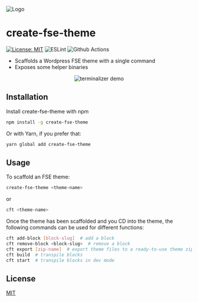 ![Logo](https://xylocone.files.wordpress.com/2022/08/create-fse-theme.png)

# create-fse-theme

[![License: MIT](https://img.shields.io/badge/License-MIT-blue.svg)](https://opensource.org/licenses/MIT)
![ESLint](https://img.shields.io/badge/eslint-3A33D1?style=for-the-badge&logo=eslint&logoColor=white)
![Github Actions](https://img.shields.io/badge/GitHub_Actions-2088FF?style=for-the-badge&logo=github-actions&logoColor=white)

- Scaffolds a Wordpress FSE theme with a single command
- Exposes some helper binaries

<p align="center">
    <img src="https://xylocone.files.wordpress.com/2022/08/add-block.gif" alt="terminalizer demo" />
</p>

## Installation

Install create-fse-theme with npm

```sh
npm install -g create-fse-theme
```

Or with Yarn, if you prefer that:

```sh
yarn global add create-fse-theme
```

## Usage

To scaffold an FSE theme:

```sh
create-fse-theme <theme-name>
```

or

```sh
cft <theme-name>
```

Once the theme has been scaffolded and you CD into the theme, the following commands can be used for different functions:

```sh
cft add-block [block-slug]  # add a block
cft remove-block <block-slug>  # remove a block
cft export [zip-name]  # export theme files to a ready-to-use theme zip
cft build  # transpile blocks
cft start  # transpile blocks in dev mode
```

## License

[MIT](https://choosealicense.com/licenses/mit/)
